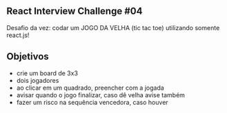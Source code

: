 ## React Interview Challenge #04

Desafio da vez: codar um JOGO DA VELHA (tic tac toe) utilizando somente react.js!

## Objetivos

- crie um board de 3x3
- dois jogadores
- ao clicar em um quadrado, preencher com a jogada
- avisar quando o jogo finalizar, caso dê velha avise também
- fazer um risco na sequência vencedora, caso houver
